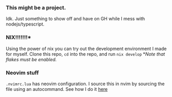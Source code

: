 ### This might be a project.
Idk. Just something to show off and have on GH while I mess with nodejs/typescript.

### NIX!!!!!!!*
Using the power of nix you can try out the development environment I made for myself.
Clone this repo, `cd` into the repo, and run `nix develop`
**Note that flakes must be enabled.*

### Neovim stuff
`.nvimrc.lua` has neovim configuration. I source this in nvim by sourcing the file using an autocommand. See how I do it [ here ]( https://github.com/garaiza-93/nixos/blob/master/devtools/neovim/config/autocmd.lua#L60 )
